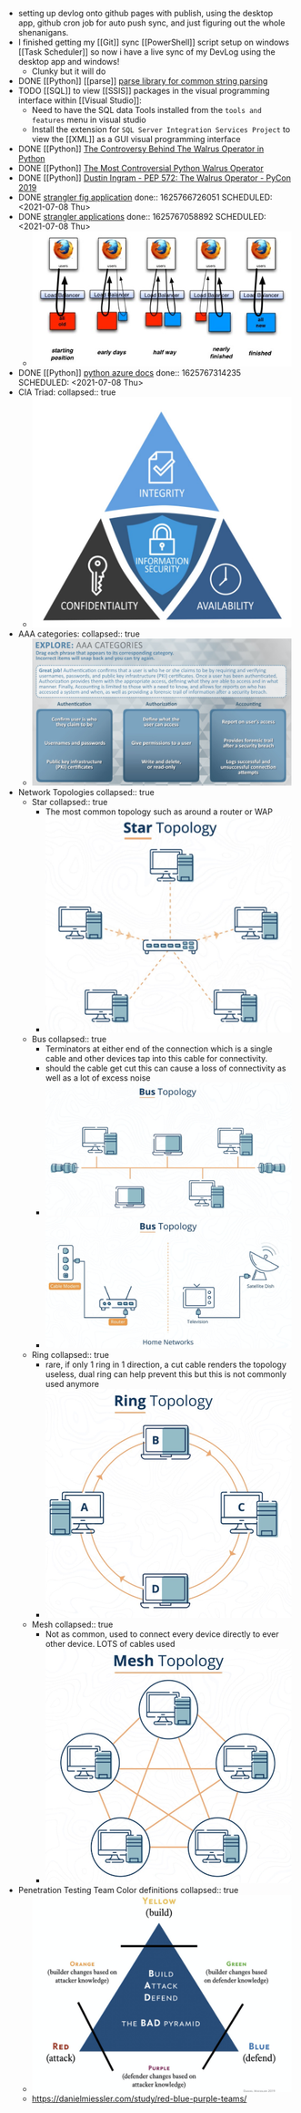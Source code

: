 - setting up devlog onto github pages with publish, using the desktop app, github cron job for auto push sync, and just figuring out the whole shenanigans.
- I finished getting my [[Git]] sync [[PowerShell]] script setup on windows [[Task Scheduler]] so now i have a live sync of my DevLog using the desktop app and windows!
	- Clunky but it will do
- DONE [[Python]] [[parse]] [parse library for common string parsing](https://calmcode.io/parse/parse.html)
- TODO [[SQL]] to view [[SSIS]] packages in the visual programming interface within [[Visual Studio]]:
	- Need to have the SQL data Tools installed from the `tools and features` menu in visual studio
	- Install the extension for `SQL Server Integration Services Project` to view the [[XML]] as a GUI visual programming interface
- DONE [[Python]] [The Controversy Behind The Walrus Operator in Python](https://dev.to/renegadecoder94/the-controversy-behind-the-walrus-operator-in-python-4k4e)
- DONE [[Python]] [The Most Controversial Python Walrus Operator](https://pythonsimplified.com/the-most-controversial-python-walrus-operator/)
- DONE [[Python]] [Dustin Ingram - PEP 572: The Walrus Operator - PyCon 2019](https://youtu.be/6uAvHOKofws)
- DONE [strangler fig application](https://martinfowler.com/bliki/StranglerFigApplication.html) 
  done:: 1625766726051
  SCHEDULED: <2021-07-08 Thu>
- DONE [strangler applications](https://paulhammant.com/2013/07/14/legacy-application-strangulation-case-studies/)
  done:: 1625767058892
  SCHEDULED: <2021-07-08 Thu>
	- ![image.png](../assets/image_1625766775514_0.png)
- DONE [[Python]] [python azure docs](https://docs.microsoft.com/en-us/azure/developer/python/) 
  done:: 1625767314235
  SCHEDULED: <2021-07-08 Thu>
- CIA Triad:
  collapsed:: true
	- ![image.png](../assets/image_1625726675422_0.png)
- AAA categories:
  collapsed:: true
	- ![image.png](../assets/image_1625726800914_0.png)
- Network Topologies
  collapsed:: true
	- Star
	  collapsed:: true
		- The most common topology such as around a router or WAP
		- ![image.png](../assets/image_1625727190861_0.png)
	- Bus
	  collapsed:: true
		- Terminators at either end of the connection which is a single cable and other devices tap into this cable for connectivity.
		- should the cable get cut this can cause a loss of connectivity as well as a lot of excess noise
		- ![image.png](../assets/image_1625726865983_0.png)
		- ![image.png](../assets/image_1625726894847_0.png)
	- Ring
	  collapsed:: true
		- rare, if only 1 ring in 1 direction, a cut cable renders the topology useless, dual ring can help prevent this but this is not commonly used anymore
		- ![image.png](../assets/image_1625726930139_0.png)
	- Mesh
	  collapsed:: true
		- Not as common, used to connect every device directly to ever other device. LOTS of cables used
		- ![image.png](../assets/image_1625727233937_0.png)
- Penetration Testing Team Color definitions
  collapsed:: true
	- ![image.png](../assets/image_1625727501290_0.png)
	- https://danielmiessler.com/study/red-blue-purple-teams/
